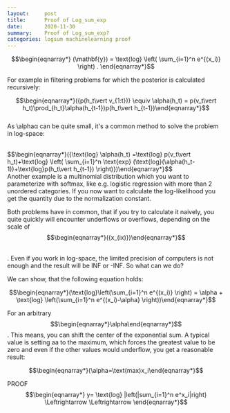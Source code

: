 ```yaml
---
layout:     post
title:      Proof of Log_sum_exp
date:       2020-11-30
summary:    Proof of Log_sum_exp?
categories: logsum machinelearning proof
---
```




$$\begin{eqnarray*} (\mathbf{y}) = \text{log} \left( \sum_{i=1}^n e^{(x_i)} \right) . \end{eqnarray*}$$

For example in filtering problems for which the posterior is calculated recursively:


      
$$\begin{eqnarray*}({p(h_t\vert v_{1:t})} \equiv \alpha(h_t) = p(v_t\vert h_t)\prod_{h_t}\alpha(h_{t-1})p(h_t\vert h_{t-1})\end{eqnarray*}$$
<br>
As \alphaα can be quite small, it's a common method to solve the problem in log-space:



<br>
$$\begin{eqnarray*}({\text{log} \alpha(h_t) =\text{log} p(v_t\vert h_t)+\text{log} \left( \sum_{i=1}^n \text{exp} (\text{log}(\alpha(h_t-1))+\text{log}p(h_t\vert h_{t-1}) \right)})\end{eqnarray*}$$

<br>
Another example is a multinomial distribution which you want to parameterize with softmax, like e.g. logistic regression with more than 2 unordered categories. If you now want to calculate the log-likelihood you get the quantity due to the normalization constant.

Both problems have in common, that if you try to calculate it naively, you quite quickly will encounter underflows or overflows, depending on the scale of $$\begin{eqnarray*}({x_(ix)})\end{eqnarray*}$$

​	
 . Even if you work in log-space, the limited precision of computers is not enough and the result will be INF or -INF. So what can we do?

We can show, that the following equation holds:

$$\begin{eqnarray*}(\text{log}\left(\sum_{i=1}^n e^{(x_i)} \right) = \alpha + \text{log} \left(\sum_{i=1}^n e^{(x_i)-\alpha} \right))\end{eqnarray*}$$


For an arbitrary $$\begin{eqnarray*}\alpha\end{eqnarray*}$$. This means, you can shift the center of the exponential sum. A typical value is setting aa to the maximum, which forces the greatest value to be zero and even if the other values would underflow, you get a reasonable result:

$$\begin{eqnarray*}(\alpha=\text(max)x_i\end{eqnarray*}$$


PROOF
$$\begin{eqnarray*}
y= \text{log} |left(|sum_{i=1}^n e^x_i|right)
\Leftrightarrow	
\Leftrightarrow	
\end{eqnarray*}$$
